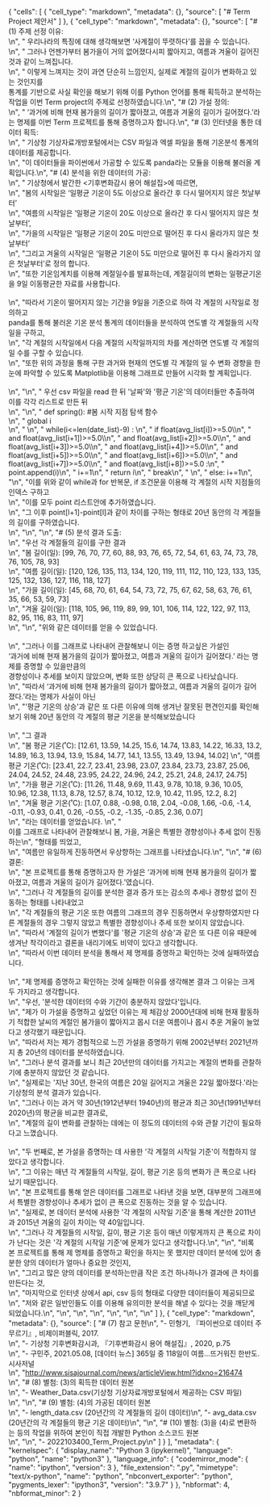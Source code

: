{
 "cells": [
  {
   "cell_type": "markdown",
   "metadata": {},
   "source": [
    "# Term Project 제안서"
   ]
  },
  {
   "cell_type": "markdown",
   "metadata": {},
   "source": [
    "# (1) 주제 선정 이유: <br>\n",
    "  우리나라의 특징에 대해 생각해보면 ‘사계절이 뚜렷하다’를 꼽을 수 있습니다. <br>\n",
    " 그러나 언젠가부터 봄가을이 거의 없어졌다시피 짧아지고, 여름과 겨울이 길어진 것과 같이 느껴집니다. <br>\n",
    " 이렇게 느껴지는 것이 과연 단순히 느낌인지, 실제로 계절의 길이가 변화하고 있는 것인지를 <br>통계를 기반으로 사실 확인을 해보기 위해 이를 Python 언어를 통해 획득하고 분석하는 작업을 이번 Term project의 주제로 선정하였습니다.\n",
    "# (2) 가설 정의: <br>\n",
    " ‘과거에 비해 현재 봄가을의 길이가 짧아졌고, 여름과 겨울의 길이가 길어졌다.’라는 명제를 이번 Term 프로젝트를 통해 증명하고자 합니다.\n",
    "# (3) 인터넷을 통한 데이터 획득: <br>\n",
    " 기상청 기상자료개방포털에서는 CSV 파일과 엑셀 파일을 통해 기온분석 통계의 데이터를 제공합니다. <br>\n",
    "이 데이터들을 파이썬에서 가공할 수 있도록 panda라는 모듈을 이용해 불러올 계획입니다.\n",
    "# (4) 분석을 위한 데이터의 가공: <br>\n",
    " 기상청에서 발간한 <기후변화감시 용어 해설집>에 따르면, <br>\n",
    "봄의 시작일은 ‘일평균 기온이 5도 이상으로 올라간 후 다시 떨어지지 않은 첫날부터’ <br>\n",
    "여름의 시작일은 ‘일평균 기온이 20도 이상으로 올라간 후 다시 떨어지지 않은 첫날부터’, <br>\n",
    "가을의 시작일은 ‘일평균 기온이 20도 미만으로 떨어진 후 다시 올라가지 않은 첫날부터’ <br>\n",
    "그리고 겨울의 시작일은 ‘일평균 기온이 5도 미만으로 떨어진 후 다시 올라가지 않은 첫날부터’로 정의 합니다.<br>\n",
    "또한 기온임계치를 이용해 계절일수를 발표하는데, 계절길이의 변화는 일평균기온을 9일 이동평균한 자료를 사용합니다.<br><br>\n",
    "따라서 기온이 떨어지지 않는 기간을 9일을 기준으로 하여 각 계절의 시작일로 정의하고 <br>panda를 통해 불러온 기온 분석 통계의 데이터들을 분석하여 연도별 각 계절들의 시작일을 구하고, <br>\n",
    "각 계절의 시작일에서 다음 계절의 시작일까지의 차를 계산하면 연도별 각 계절의 일 수를 구할 수 있습니다. <br>\n",
    "또한 위의 과정을 통해 구한 과거와 현재의 연도별 각 계절의 일 수 변화 경향을 한 눈에 파악할 수 있도록 Matplotlib을 이용해 그래프로 만들어 시각화 할 계획입니다.<br><br>\n",
    "\n",
    " 우선 csv 파일을 read 한 뒤 '날짜'와 '평균 기온'의 데이터들만 추출하여 이를 각각 리스트로 만든 뒤 <br>\n",
    "\n",
    " def spring(): #봄 시작 지점 탐색 함수 <br>\n",
    "    global i    <br>\n",
    "    \n",
    "    while(i<=len(date_list)-9) : \n",
    "        if float(avg_list[i])>=5.0\\\n",
    "           and float(avg_list[i+1])>=5.0\\\n",
    "                    and float(avg_list[i+2])>=5.0\\\n",
    "                        and float(avg_list[i+3])>=5.0\\\n",
    "                            and float(avg_list[i+4])>=5.0\\\n",
    "                                and float(avg_list[i+5])>=5.0\\\n",
    "                                    and float(avg_list[i+6])>=5.0\\\n",
    "                                        and float(avg_list[i+7])>=5.0\\\n",
    "                                            and float(avg_list[i+8])>=5.0 :\n",
    "                                            point.append(i)\n",
    "                                            i+=1\n",
    "                                            return i\n",
    "                                            break\n",
    "                   \n",
    "        else: i+=1\n",
    "\n",
    "이를 위와 같이 while과 for 반복문, if 조건문을 이용해 각 계절의 시작 지점들의 인덱스 구하고 <br>\n",
    "이를 모두 point 리스트안에 추가하였습니다.<br>\n",
    "그 이후 point[l+1]-point[l]과 같이 차이를 구하는 형태로 20년 동안의 각 계절들의 길이를 구하였습니다. <br>\n",
    "\n",
    "\n",
    "# (5) 분석 결과 도출: <br>\n",
    "우선 각 계절들의 길이를 구한 결과<br>\n",
    "봄 길이(일): [99, 76, 70, 77, 60, 88, 93, 76, 65, 72, 54, 61, 63, 74, 73, 78, 76, 105, 78, 93]<br>\n",
    "여름 길이(일): [120, 126, 135, 113, 134, 120, 119, 111, 112, 110, 123, 133, 135, 125, 132, 136, 127, 116, 118, 127]<br>\n",
    "가을 길이(일): [45, 68, 70, 61, 64, 54, 73, 72, 75, 67, 62, 58, 63, 76, 61, 35, 66, 53, 59, 73]<br>\n",
    "겨울 길이(일): [118, 105, 96, 119, 89, 99, 101, 106, 114, 122, 122, 97, 113, 82, 95, 116, 83, 111, 97]<br>\n",
    "\n",
    "위와 같은 데이터를 얻을 수 있었습니다.<br><br>\n",
    "그러나 이를 그래프로 나타내어 관찰해보니 이는 증명 하고싶은 가설인<br> ‘과거에 비해 현재 봄가을의 길이가 짧아졌고, 여름과 겨울의 길이가 길어졌다.’ 라는 명제를 증명할 수 있을만큼의 <br>경향성이나 추세를 보이지 않았으며, 변화 또한 상당히 큰 폭으로 나타났습니다.<br>\n",
    "따라서 ‘과거에 비해 현재 봄가을의 길이가 짧아졌고, 여름과 겨울의 길이가 길어졌다.’라는 명제가 사실이 아닌 <br>\n",
    "'평균 기온의 상승'과 같은 또 다른 이유에 의해 생겨난 잘못된 편견인지를 확인해보기 위해 20년 동안의 각 계절의 평균 기온을 분석해보았습니다<br><br>\n",
    "그 결과 <br>\n",
    "봄 평균 기온(˚C): [12.61, 13.59, 14.25, 15.6, 14.74, 13.83, 14.22, 16.33, 13.2, 14.89, 16.3, 13.94, 13.9, 15.84, 14.77, 14.1, 13.55, 13.49, 13.94, 14.02]    \n",
    "여름 평균 기온(˚C): [23.41, 22.7, 23.41, 23.98, 23.07, 23.84, 23.73, 23.87, 25.06, 24.04, 24.52, 24.48, 23.95, 24.22, 24.96, 24.2, 25.21, 24.8, 24.17, 24.75]<br>\n",
    "가을 평균 기온(˚C): [11.26, 11.48, 9.69, 11.43, 9.78, 10.18, 9.36, 10.05, 10.96, 12.38, 11.13, 8.78, 12.57, 8.74, 10.12, 12.9, 10.42, 11.95, 12.2, 8.2]     <br> \n",
    "겨울  평균 기온(˚C): [1.07, 0.88, -0.98, 0.18, 2.04, -0.08, 1.66, -0.6, -1.4, -0.11, -0.93, 0.41, 0.26, -0.55, -0.2, -1.35, -0.85, 2.36, 0.07]<br>\n",
    "라는 데이터를 얻었습니다. \n",
    "<br>이를 그래프로 나타내어 관찰해보니 봄, 가을, 겨울은 특별한 경향성이나 추세 없이 진동하는\n",
    "형태를 띄었고, <br>\n",
    "여름만 유일하게 진동하면서 우상향하는 그래프를 나타냈습니다.\n",
    "\n",
    "# (6) 결론: <br>\n",
    "본 프로젝트를 통해 증명하고자 한 가설은 ‘과거에 비해 현재 봄가을의 길이가 짧아졌고, 여름과 겨울의 길이가 길어졌다.’였습니다. <br>\n",
    "그러나 각 계절들의 길이를 분석한 결과 증가 또는 감소의 추세나 경향성 없이 진동하는 형태를 나타내었고 <br>\n",
    "각 계절들의 평균 기온 또한 여름의 그래프의 경우 진동하면서 우상향하였지만 다른 계절들의 경우 그렇지 않았고 특별한 경향성이나 추세 또한 보이지 않았습니다. <br>\n",
    "따라서 '계절의 길이가 변했다'를 '평균 기온의 상승'과 같은 또 다른 이유 때문에 생겨난 착각이라고 결론을 내리기에도 비약이 있다고 생각합니다. <br>\n",
    "따라서 이번 데이터 분석을 통해서 제 명제를 증명하고 확인하는 것에 실패하였습니다.<br><br>\n",
    "제 명제를 증명하고 확인하는 것에 실패한 이유를 생각해본 결과 그 이유는 크게 두 가지라고 생각합니다.<br>\n",
    "우선, '분석한 데이터의 수와 기간이 충분하지 않았다'입니다. <br>\n",
    "제가 이 가설을 증명하고 싶었던 이유는 제 체감상 2000년대에 비해 현재 활동하기 적합한 날씨의 계절인 봄가을이 짧아지고 몹시 더운 여름이나 몹시 추운 겨울이 늘었다고 생각했기 때문입니다.<br>\n",
    "따라서 저는 제가 경험적으로 느낀 가설을 증명하기 위해 2002년부터 2021년까지 총 20년의 데이터를 분석하였습니다.<br>\n",
    "그러나 분석 결과를 보니 최근 20년만의 데이터를 가지고는 계절의 변화를 관찰하기에 충분하지 않았던 것 같습니다.<br>\n",
    "실제로는 '지난 30년, 한국의 여름은 20일 길어지고 겨울은 22일 짧아졌다.'라는 기상청의 분석 결과가 있습니다.<br>\n",
    "그러나 이는 과거 약 30년(1912년부터 1940년)의 평균과 최근 30년(1991년부터 2020년)의 평균을 비교한 결과로,<br>\n",
    "계절의 길이 변화를 관찰하는 데에는 이 정도의 데이터의 수와 관찰 기간이 필요하다고 느꼈습니다.<br><br>\n",
    "두 번째로, 본 가설을 증명하는 데 사용한 '각 계절의 시작일 기준'이 적합하지 않았다고 생각합니다.<br>\n",
    "그 이유는 매년 각 계절들의 시작일, 길이, 평균 기온 등의 변화가 큰 폭으로 나타났기 때문입니다.<br>\n",
    "본 프로젝트를 통해 얻은 데이터를 그래프로 나타낸 것을 보면, 대부분의 그래프에서 특별한 경향성이나 추세가 없이 큰 폭으로 진동하는 것을 알 수 있습니다. <br>\n",
    "실제로, 본 데이터 분석에 사용한 '각 계절의 시작일 기준'을 통해 계산한 2011년과 2015년 겨울의 길이 차이는 약 40일입니다. <br>\n",
    "그러나 각 계절들의 시작일, 길이, 평균 기온 등이 매년 이렇게까지 큰 폭으로 차이가 난다는 것은 '각 계절의 시작일 기준'에 문제가 있다고 생각합니다.\n",
    "\n",
    "비록 본 프로젝트를 통해 제 명제를 증명하고 확인을 하지는 못 했지만 데이터 분석에 있어 충분한 양의 데이터가 얼마나 중요한 것인지, <br>\n",
    "그리고 많은 양의 데이터를 분석하는만큼 작은 조건 하나하나가 결과에 큰 차이를 만든다는 것,<br>\n",
    "마지막으로 인터넷 상에서 api, csv 등의 형태로 다양한 데이터들이 제공되므로 <br>\n",
    "저와 같은 일반인들도 이를 이용해 유의미한 분석을 해낼 수 있다는 것을 깨닫게 되었습니다.\n",
    "\n",
    "\n",
    "\n",
    "\n",
    "\n",
    "\n"
   ]
  },
  {
   "cell_type": "markdown",
   "metadata": {},
   "source": [
    "# (7) 참고 문헌\n",
    "- 민형기, 『파이썬으로 데이터 주무르기』, 비제이퍼블릭, 2017.<br>\n",
    "- 기상청 기후변화감시과, 『기후변화감시 용어 해설집』, 2020, p.75<br>\n",
    "- 구민주, 2021.05.08, [데이터 뉴스] 365일 중 118일이 여름…뜨거워진 한반도. 시사저널<br>\n",
    "http://www.sisajournal.com/news/articleView.html?idxno=216474<br>\n",
    "# (8) 별첨: (3)의 획득한 데이터 원본<br>\n",
    "- Weather_Data.csv(기상청 기상자료개방포털에서 제공하는 CSV 파일)<br>\n",
    "\n",
    "# (9) 별첨: (4)의 가공된 데이터 원본<br>\n",
    "- length_data.csv (20년간의 각 계절들의 길이 데이터)\n",
    "- avg_data.csv (20년간의 각 계절들의 평균 기온 데이터)\n",
    "\n",
    "# (10) 별첨: (3)을 (4)로 변환하는 등의 작업을 위하여 본인이 직접 개발한 Python 소스코드 원본 <br>\n",
    "\n",
    "- 2022103400_Term_Project.py\n"
   ]
  }
 ],
 "metadata": {
  "kernelspec": {
   "display_name": "Python 3 (ipykernel)",
   "language": "python",
   "name": "python3"
  },
  "language_info": {
   "codemirror_mode": {
    "name": "ipython",
    "version": 3
   },
   "file_extension": ".py",
   "mimetype": "text/x-python",
   "name": "python",
   "nbconvert_exporter": "python",
   "pygments_lexer": "ipython3",
   "version": "3.9.7"
  }
 },
 "nbformat": 4,
 "nbformat_minor": 2
}
